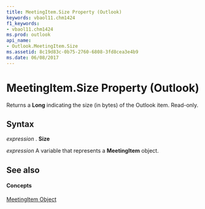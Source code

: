 ```yaml
---
title: MeetingItem.Size Property (Outlook)
keywords: vbaol11.chm1424
f1_keywords:
- vbaol11.chm1424
ms.prod: outlook
api_name:
- Outlook.MeetingItem.Size
ms.assetid: 8c19d83c-0b75-2760-6808-3fd8cea3e4b9
ms.date: 06/08/2017
---
```



# MeetingItem.Size Property (Outlook)

Returns a  **Long** indicating the size (in bytes) of the Outlook item. Read-only.


## Syntax

 _expression_ . **Size**

 _expression_ A variable that represents a **MeetingItem** object.


## See also


#### Concepts


[MeetingItem Object](Outlook.MeetingItem.md)

